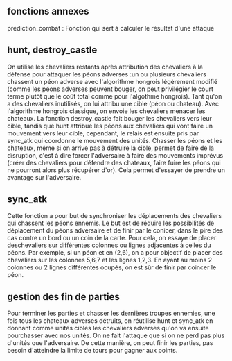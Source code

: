 ## fonctions annexes

prédiction_combat : Fonction qui sert à calculer le résultat d'une attaque



## hunt, destroy_castle

On utilise les chevaliers restants après attribution des chevaliers à la défense pour attaquer les péons adverses :un ou plusieurs chevaliers chassent un péon adverse avec l'algorithme hongrois légèrement modifié (comme les péons adverses peuvent bouger, on peut privilégier le court terme plutôt que le coût total comme pour l'algothme hongrois). Tant qu'on a des chevaliers inutilisés, on lui attribu une cible (péon ou chateau). Avec l'algorithme hongrois classique, on envoie les chevaliers menacer les chateaux. La fonction destroy_castle fait bouger les chevaliers vers leur cible, tandis que hunt attribue les péons aux chevaliers qui vont faire un mouvement vers leur cible, cependant, le relais est ensuite pris par sync_atk qui coordonne le mouvement des unités.
Chasser les péons et les chateaux, même si on arrive pas à détruire la cible, permet de faire de la disruption, c'est à dire forcer l'adversaire à faire des mouvements imprévus (créer des chevaliers pour défendre des chateaux, faire fuire les péons qui ne pourront alors plus récupérer d'or). Cela permet d'essayer de prendre un avantage sur l'adversaire.

## sync_atk

Cette fonction a pour but de synchroniser les déplacements des chevaliers qui chassent les péons ennemis. Le but est de réduire les possibilités de déplacement du péons adversaire et de finir par le conicer, dans le pire des cas contre un bord ou un coin de la carte. Pour cela, on essaye de placer deschevaliers sur différentes colonnes ou lignes adjacentes à celles du péons. Par exemple, si un péon et en (2,6), on a pour objectif de placer des chevaliers sur les colonnes 5,6,7 et les lignes 1,2,3. En ayant au moins 2 colonnes ou 2 lignes différentes ocupés, on est sûr de finir par coincer le péon.

## gestion des fin de parties

Pour terminer les parties et chasser les dernières troupes ennemies, une fois tous les chateaux adverses détruits, on réutilise hunt et sync_atk en donnant comme unités cibles les chevaliers adverses qu'on va ensuite pourchasser avec nos unités. On ne fait l'attaque que si on ne perd pas plus d'unités que l'adversaire. De cette manière, on peut finir les parties, pas besoin d'atteindre la limite de tours pour gagner aux points.